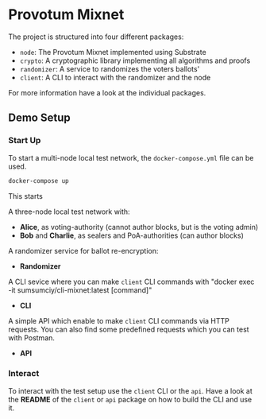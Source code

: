 # Provotum Mixnet

The project is structured into four different packages:

- `node`: The Provotum Mixnet implemented using Substrate
- `crypto`: A cryptographic library implementing all algorithms and proofs
- `randomizer`: A service to randomizes the voters ballots'
- `client`: A CLI to interact with the randomizer and the node

For more information have a look at the individual packages.

## Demo Setup

### Start Up

To start a multi-node local test network, the `docker-compose.yml` file can be used.

```bash
docker-compose up
```

This starts 

A three-node local test network with:
- **Alice**, as voting-authority (cannot author blocks, but is the voting admin)
- **Bob** and **Charlie**, as sealers and PoA-authorities (can author blocks)

A randomizer service for ballot re-encryption:
- **Randomizer**

A CLI sevice where you can make `client` CLI commands with "docker exec -it sumsumciy/cli-mixnet:latest [command]"
- **CLI**

A simple API which enable to make `client` CLI commands via HTTP requests. You can also find some predefined requests which you can test with Postman.
- **API**

### Interact

To interact with the test setup use the `client` CLI or the `api`.
Have a look at the **README** of the `client` or `api` package on how to build the CLI and use it.
